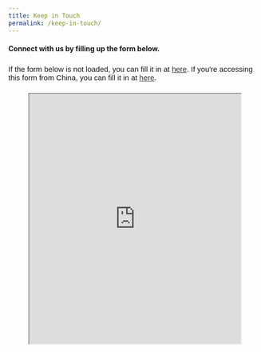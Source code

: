 ```yaml
---
title: Keep in Touch
permalink: /keep-in-touch/
---
```


#### Connect with us by filling up the form below.

<div style="font-family:Sans-Serif;font-size:15px;color:#000;opacity:0.9;padding-top:5px;padding-bottom:8px">If the form below is not loaded, you can fill it in at <a href="https://form.gov.sg/5da53497e397fc0013f6d4b0">here</a>.
If you're accessing this form from China, you can fill it in at <a href="https://go.gov.sg/sgnwechat">here</a>.</div>

<figure class="video_container">
<!-- Change the width and height values to suit you best -->
<iframe id="iframe" src="https://form.gov.sg/5da53497e397fc0013f6d4b0" style="width:100%;height:500px"></iframe>
</figure>
